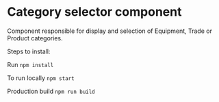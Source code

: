 # Category selector component

Component responsible for display and selection of Equipment, Trade or Product categories.

Steps to install:

Run `npm install`

To run locally `npm start`

Production build `npm run build`